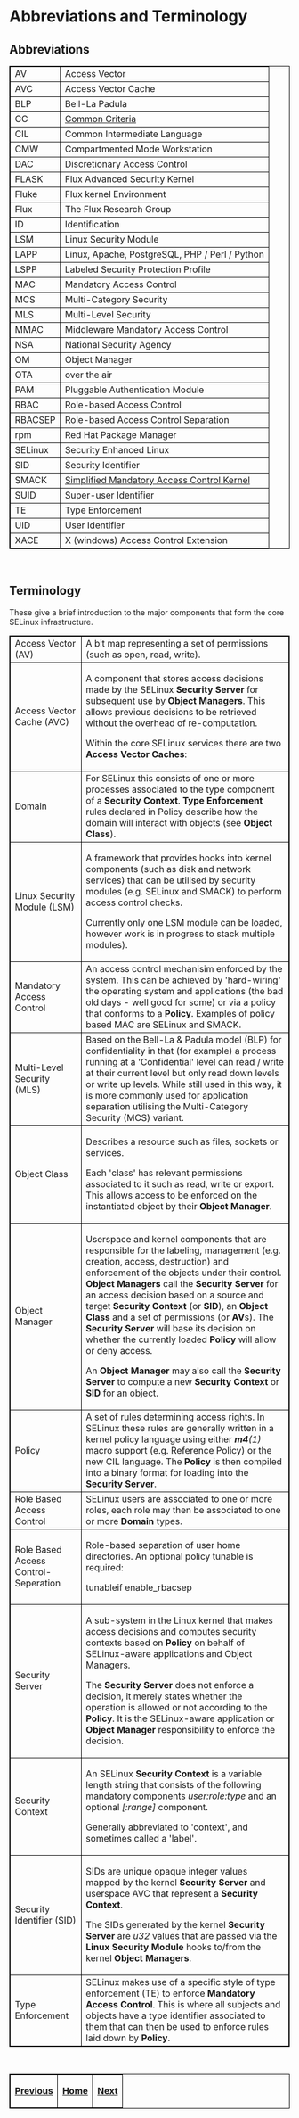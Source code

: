 # Abbreviations and Terminology

## Abbreviations

|         |                                                                                          |
| ------- | ---------------------------------------------------------------------------------------- |
| AV      | Access Vector                                                                            |
| AVC     | Access Vector Cache                                                                      |
| BLP     | Bell-La Padula                                                                           |
| CC      | [Common Criteria](http://www.commoncriteriaportal.org/)                                  |
| CIL     | Common Intermediate Language                                                             |
| CMW     | Compartmented Mode Workstation                                                           |
| DAC     | Discretionary Access Control                                                             |
| FLASK   | Flux Advanced Security Kernel                                                            |
| Fluke   | Flux kernel Environment                                                                  |
| Flux    | The Flux Research Group                                                                  |
| ID      | Identification                                                                           |
| LSM     | Linux Security Module                                                                    |
| LAPP    | Linux, Apache, PostgreSQL, PHP / Perl / Python                                           |
| LSPP    | Labeled Security Protection Profile                                                      |
| MAC     | Mandatory Access Control                                                                 |
| MCS     | Multi-Category Security                                                                  |
| MLS     | Multi-Level Security                                                                     |
| MMAC    | Middleware Mandatory Access Control                                                      |
| NSA     | National Security Agency                                                                 |
| OM      | Object Manager                                                                           |
| OTA     | over the air                                                                             |
| PAM     | Pluggable Authentication Module                                                          |
| RBAC    | Role-based Access Control                                                                |
| RBACSEP | Role-based Access Control Separation                                                     |
| rpm     | Red Hat Package Manager                                                                  |
| SELinux | Security Enhanced Linux                                                                  |
| SID     | Security Identifier                                                                      |
| SMACK   | [Simplified Mandatory Access Control Kernel](http://www.schaufler-ca.com/)               |
| SUID    | Super-user Identifier                                                                    |
| TE      | Type Enforcement                                                                         |
| UID     | User Identifier                                                                          |
| XACE    | X (windows) Access Control Extension                                                     |

<br>

## Terminology

These give a brief introduction to the major components that form the
core SELinux infrastructure.

<table>
<tbody>
<tr>
<td>Access Vector (AV)</td>
<td>A bit map representing a set of permissions (such as open, read, write).</td>
</tr>
<tr>
<td>Access Vector Cache (AVC)</td>
<td><p>A component that stores access decisions made by the SELinux <strong>Security Server</strong> for subsequent use by <strong>Object Managers</strong>. This allows previous decisions to be retrieved without the overhead of re-computation.</p>
<p>Within the core SELinux services there are two <strong>Access Vector Caches</strong>:</p></td>
</tr>
<tr>
<td>Domain</td>
<td>For SELinux this consists of one or more processes associated to the type component of a <strong>Security Context</strong>. <strong>Type Enforcement</strong> rules declared in Policy describe how the domain will interact with objects (see <strong>Object Class</strong>).</td>
</tr>
<tr>
<td>Linux Security Module (LSM)</td>
<td><p>A framework that provides hooks into kernel components (such as disk and network services) that can be utilised by security modules (e.g. SELinux and SMACK) to perform access control checks.</p>
<p>Currently only one LSM module can be loaded, however work is in progress to stack multiple modules).</p></td>
</tr>
<tr>
<td>Mandatory Access Control</td>
<td>An access control mechanisim enforced by the system. This can be achieved by 'hard-wiring' the operating system and applications (the bad old days - well good for some) or via a policy that conforms to a <strong>Policy</strong>. Examples of policy based MAC are SELinux and SMACK.</td>
</tr>
<tr>
<td>Multi-Level Security (MLS)</td>
<td>Based on the Bell-La &amp; Padula model (BLP) for confidentiality in that (for example) a process running at a 'Confidential' level can read / write at their current level but only read down levels or write up levels. While still used in this way, it is more commonly used for application separation utilising the Multi-Category Security (MCS) variant.</td>
</tr>
<tr>
<td>Object Class</td>
<td><p>Describes a resource such as files, sockets or services.</p>
<p>Each 'class' has relevant permissions associated to it such as read, write or export. This allows access to be enforced on the instantiated object by their <strong>Object Manager</strong>. </p></td>
</tr>
<tr>
<td>Object Manager</td>
<td><p>Userspace and kernel components that are responsible for the labeling, management (e.g. creation, access, destruction) and enforcement of the objects under their control. <strong>Object Managers</strong> call the <strong>Security Server</strong> for an access decision based on a source and target <strong>Security Context</strong> (or <strong>SID</strong>), an <strong>Object Class</strong> and a set of permissions (or <strong>AV</strong>s). The <strong>Security Server</strong> will base its decision on whether the currently loaded <strong>Policy</strong> will allow or deny access.</p>
<p>An <strong>Object Manager</strong> may also call the <strong>Security Server</strong> to compute a new <strong>Security Context</strong> or <strong>SID</strong> for an object.</p></td>
</tr>
<tr>
<td>Policy</td>
<td>A set of rules determining access rights. In SELinux these rules are generally written in a kernel policy language using either <em><strong>m4</strong>(1)</em> macro support (e.g. Reference Policy) or the new CIL language. The <strong>Policy</strong> is then compiled into a binary format for loading into the <strong>Security Server</strong>.</td>
</tr>
<tr>
<td>Role Based Access Control</td>
<td>SELinux users are associated to one or more roles, each role may then be associated to one or more <strong>Domain</strong> types.</td>
</tr>
<tr>
<td>Role Based Access Control-Seperation</td>
<td><p>Role-based separation of user home directories. An optional policy tunable is required:</p>
<p>tunableif enable_rbacsep</p></td>
</tr>
<tr>
<td>Security Server</td>
<td><p>A sub-system in the Linux kernel that makes access decisions and computes security contexts based on <strong>Policy</strong> on behalf of SELinux-aware applications and Object Managers.</p>
<p>The<strong> Security Server</strong> does not enforce a decision, it merely states whether the operation is allowed or not according to the <strong>Policy</strong>. It is the SELinux-aware application or <strong>Object Manager</strong> responsibility to enforce the decision.</p></td>
</tr>
<tr>
<td>Security Context</td>
<td><p>An SELinux <strong>Security Context</strong> is a variable length string that consists of the following mandatory components <em>user:role:type</em> and an optional <em>[:range]</em> component.</p>
<p>Generally abbreviated to 'context', and sometimes called a 'label'.</p></td>
</tr>
<tr>
<td>Security Identifier (SID)</td>
<td><p>SIDs are unique opaque integer values mapped by the kernel <strong>Security Server</strong> and userspace AVC that represent a <strong>Security Context</strong>.</p>
<p>The SIDs generated by the kernel <strong>Security Server</strong> are <em>u32</em> values that are passed via the <strong>Linux Security Module</strong> hooks to/from the kernel <strong>Object Managers</strong>.</p></td>
</tr>
<tr>
<td>Type Enforcement</td>
<td>SELinux makes use of a specific style of type enforcement (TE) to enforce <strong>Mandatory Access Control</strong>. This is where all subjects and objects have a type identifier associated to them that can then be used to enforce rules laid down by <strong>Policy</strong>.</td>
</tr>
</tbody>
</table>


<br>

<!-- Cut Here -->

<table>
<tbody>
<td><center>
<p><a href="README.md#the-selinux-notebook" title="The SELinux Notebook"> <strong>Previous</strong></a></p>
</center></td>
<td><center>
<p><a href="README.md#the-selinux-notebook" title="The SELinux Notebook"> <strong>Home</strong></a></p>
</center></td>
<td><center>
<p><a href="selinux_overview.md#selinux-overview" title="SELinux Overview"> <strong>Next</strong></a></p>
</center></td>
</tbody>
</table>

<head>
    <style>table { border-collapse: collapse; }
    table, td, th { border: 1px solid black; }
    </style>
</head>
